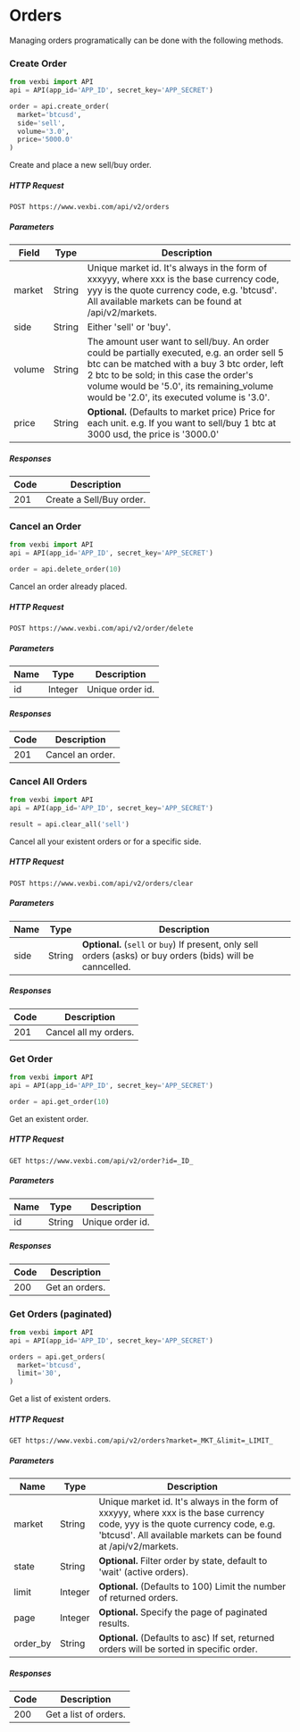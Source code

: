 # Orders

Managing orders programatically can be done with the following methods.

### Create Order

```python
from vexbi import API
api = API(app_id='APP_ID', secret_key='APP_SECRET')

order = api.create_order(
  market='btcusd', 
  side='sell',
  volume='3.0',
  price='5000.0'
)
```

Create and place a new sell/buy order.

##### HTTP Request
`POST https://www.vexbi.com/api/v2/orders`

##### Parameters

| Field | Type | Description |
| ----- | ---- | ----------- |
| market | String | Unique market id. It's always in the form of xxxyyy, where xxx is the base currency code, yyy is the quote currency code, e.g. 'btcusd'. All available markets can be found at /api/v2/markets. | Yes | string |
| side | String | Either 'sell' or 'buy'. |
| volume | String | The amount user want to sell/buy. An order could be partially executed, e.g. an order sell 5 btc can be matched with a buy 3 btc order, left 2 btc to be sold; in this case the order's volume would be '5.0', its remaining_volume would be '2.0', its executed volume is '3.0'. |
| price | String | **Optional.** (Defaults to market price) Price for each unit. e.g. If you want to sell/buy 1 btc at 3000 usd, the price is '3000.0' |

##### Responses

| Code | Description |
| ---- | ----------- |
| 201 | Create a Sell/Buy order. |

### Cancel an Order

```python
from vexbi import API
api = API(app_id='APP_ID', secret_key='APP_SECRET')

order = api.delete_order(10)
```

Cancel an order already placed.

##### HTTP Request
`POST https://www.vexbi.com/api/v2/order/delete`

##### Parameters

| Name | Type | Description |
| ---- | ---- | ----------- |
| id | Integer | Unique order id. |

##### Responses

| Code | Description |
| ---- | ----------- |
| 201 | Cancel an order. |

### Cancel All Orders

```python
from vexbi import API
api = API(app_id='APP_ID', secret_key='APP_SECRET')

result = api.clear_all('sell')
```

Cancel all your existent orders or for a specific side.

##### HTTP Request
`POST https://www.vexbi.com/api/v2/orders/clear`

##### Parameters

| Name | Type | Description |
| ---- | ---- | ----------- |
| side | String | **Optional.** (`sell` or `buy`) If present, only sell orders (asks) or buy orders (bids) will be canncelled. |

##### Responses

| Code | Description |
| ---- | ----------- |
| 201 | Cancel all my orders. |

### Get Order

```python
from vexbi import API
api = API(app_id='APP_ID', secret_key='APP_SECRET')

order = api.get_order(10)
```

Get an existent order.

##### HTTP Request
`GET https://www.vexbi.com/api/v2/order?id=_ID_`

##### Parameters

| Name | Type | Description |
| ---- | ---- | ----------- |
| id | String | Unique order id. |

##### Responses

| Code | Description |
| ---- | ----------- |
| 200 | Get an orders. |

### Get Orders (paginated)

```python
from vexbi import API
api = API(app_id='APP_ID', secret_key='APP_SECRET')

orders = api.get_orders(
  market='btcusd',
  limit='30',
)
```

Get a list of existent orders.

##### HTTP Request
`GET https://www.vexbi.com/api/v2/orders?market=_MKT_&limit=_LIMIT_`

##### Parameters

| Name | Type | Description |
| ---- | ---- | ----------- |
| market | String | Unique market id. It's always in the form of xxxyyy, where xxx is the base currency code, yyy is the quote currency code, e.g. 'btcusd'. All available markets can be found at /api/v2/markets. |
| state | String | **Optional.** Filter order by state, default to 'wait' (active orders). |
| limit | Integer | **Optional.** (Defaults to 100) Limit the number of returned orders. |
| page | Integer | **Optional.** Specify the page of paginated results. |
| order_by | String | **Optional.** (Defaults to asc) If set, returned orders will be sorted in specific order. |

##### Responses

| Code | Description |
| ---- | ----------- |
| 200 | Get a list of orders. |
